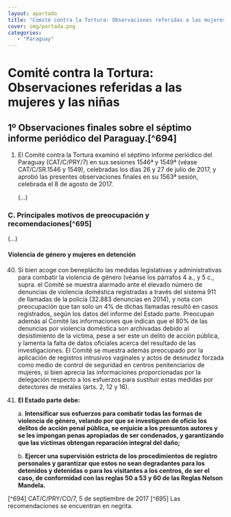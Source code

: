 ```yaml
---
layout: apartado
title: "Comité contra la Tortura: Observaciones referidas a las mujeres y las niñas"
cover: img/portada.png
categories:
   - "Paraguay"
---
```

# Comité contra la Tortura: Observaciones referidas a las mujeres y las niñas

## 1º Observaciones finales sobre el séptimo informe periódico del Paraguay.[^694]

1. El Comité contra la Tortura examinó el séptimo informe periódico del
Paraguay (CAT/C/PRY/7) en sus sesiones 1546ª y 1549ª (véase CAT/C/SR.1546 y
1549), celebradas los días 26 y 27 de julio de 2017, y aprobó las presentes
observaciones finales en su 1563ª sesión, celebrada el 8 de agosto de 2017.

	(…)

### C. Principales motivos de preocupación y recomendaciones[^695]

(…)

#### Violencia de género y mujeres en detención

40. Si bien acoge con beneplácito las medidas legislativas y
administrativas para combatir la violencia de género (véanse los párrafos 4
a., y 5 c., supra. el Comité se muestra alarmado ante el elevado número de
denuncias de violencia doméstica registradas a través del sistema 911 de
llamadas de la policía (32.883 denuncias en 2014), y nota con preocupación
que tan solo un 4% de dichas llamadas resultó en casos registrados, según
los datos del informe del Estado parte. Preocupan además al Comité las
informaciones que indican que el 80% de las denuncias por violencia
doméstica son archivadas debido al desistimiento de la víctima, pese a ser
este un delito de acción pública, y lamenta la falta de datos oficiales
acerca del resultado de las investigaciones. El Comité se muestra además
preocupado por la aplicación de registros intrusivos vaginales y actos de
desnudez forzada como medio de control de seguridad en centros
penitenciarios de mujeres, si bien aprecia las informaciones proporcionadas
por la delegación respecto a los esfuerzos para sustituir estas medidas por
detectores de metales (arts. 2, 12 y 16).

41. **El Estado parte debe:**

	a. **Intensificar sus esfuerzos para combatir todas las formas de violencia
	de género, velando por que se investiguen de oficio los delitos de acción
	penal pública, se enjuicie a los presuntos autores y se les impongan penas
	apropiadas de ser condenados, y garantizando que las víctimas obtengan
	reparación integral del daño;**

	b. **Ejercer una supervisión estricta de los procedimientos de registro
	personales y garantizar que estos no sean degradantes para los detenidos y
	detenidas o para los visitantes a los centros, de ser el caso, de
	conformidad con las reglas 50 a 53 y 60 de las Reglas Nelson Mandela.**



[^694] CAT/C/PRY/CO/7, 5 de septiembre de 2017
[^695] Las recomendaciones se encuentran en negrita.
